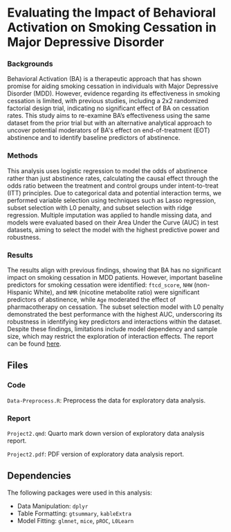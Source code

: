 # Evaluating the Impact of Behavioral Activation on Smoking Cessation in Major Depressive Disorder

### Backgrounds

Behavioral Activation (BA) is a therapeutic approach that has shown promise for aiding smoking cessation in individuals with Major Depressive Disorder (MDD). However, evidence regarding its effectiveness in smoking cessation is limited, with previous studies, including a 2x2 randomized factorial design trial, indicating no significant effect of BA on cessation rates. This study aims to re-examine BA’s effectiveness using the same dataset from the prior trial but with an alternative analytical approach to uncover potential moderators of BA's effect on end-of-treatment (EOT) abstinence and to identify baseline predictors of abstinence.

### Methods

This analysis uses logistic regression to model the odds of abstinence rather than just abstinence rates, calculating the causal effect through the odds ratio between the treatment and control groups under intent-to-treat (ITT) principles. Due to categorical data and potential interaction terms, we performed variable selection using techniques such as Lasso regression, subset selection with L0 penalty, and subset selection with ridge regression. Multiple imputation was applied to handle missing data, and models were evaluated based on their Area Under the Curve (AUC) in test datasets, aiming to select the model with the highest predictive power and robustness.

### Results

The results align with previous findings, showing that BA has no significant impact on smoking cessation in MDD patients. However, important baseline predictors for smoking cessation were identified: `ftcd_score`, `NHW` (non-Hispanic White), and `NMR` (nicotine metabolite ratio) were significant predictors of abstinence, while `Age` moderated the effect of pharmacotherapy on cessation. The subset selection model with L0 penalty demonstrated the best performance with the highest AUC, underscoring its robustness in identifying key predictors and interactions within the dataset. Despite these findings, limitations include model dependency and sample size, which may restrict the exploration of interaction effects. The report can be found [here](Report/Project2.pdf).

## Files

### Code

`Data-Preprocess.R`: Preprocess the data for exploratory data analysis.

### Report

`Project2.qmd`: Quarto mark down version of exploratory data analysis report.

`Project2.pdf`: PDF version of exploratory data analysis report.

## Dependencies

The following packages were used in this analysis:

- Data Manipulation: `dplyr`
- Table Formatting: `gtsummary`, `kableExtra`
- Model Fitting: `glmnet`, `mice`, `pROC`, `L0Learn`

